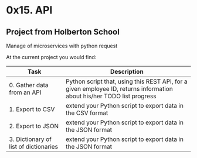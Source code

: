 # 0x15. API

## Project from Holberton School


Manage of microservices with python request

At the current project you would find:

| Task | Description |
| ---- | --- |
| 0. Gather data from an API | Python script that, using this REST API, for a given employee ID, returns information about his/her TODO list progress |
| 1. Export to CSV | extend your Python script to export data in the CSV format |
| 2. Export to JSON | extend your Python script to export data in the JSON format |
| 3. Dictionary of list of dictionaries | extend your Python script to export data in the JSON format |
